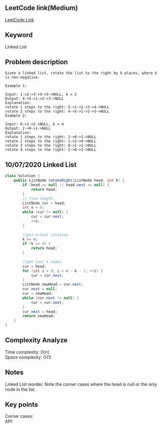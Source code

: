 ## LeetCode link(Medium)
[LeetCode Link](https://leetcode.com/problems/rotate-list/)
 
## Keyword
Linked List

## Problem description
```
Given a linked list, rotate the list to the right by k places, where k is non-negative.

Example 1:

Input: 1->2->3->4->5->NULL, k = 2
Output: 4->5->1->2->3->NULL
Explanation:
rotate 1 steps to the right: 5->1->2->3->4->NULL
rotate 2 steps to the right: 4->5->1->2->3->NULL
Example 2:

Input: 0->1->2->NULL, k = 4
Output: 2->0->1->NULL
Explanation:
rotate 1 steps to the right: 2->0->1->NULL
rotate 2 steps to the right: 1->2->0->NULL
rotate 3 steps to the right: 0->1->2->NULL
rotate 4 steps to the right: 2->0->1->NULL
```
## 10/07/2020 Linked List
```java
class Solution {
    public ListNode rotateRight(ListNode head, int k) {
        if (head == null || head.next == null) {
            return head;
        }
        // find length
        ListNode cur = head;
        int n = 0;
        while (cur != null) {
            cur = cur.next;
            ++n;
        }
        
        //get actual rotation
        k %= n;
        if (k == 0) {
            return head;
        }
        
        //get last k nodes
        cur = head;
        for (int i = 0; i < n - k - 1; ++i) {
            cur = cur.next;
        }
        ListNode newHead = cur.next;
        cur.next = null;
        cur = newHead;
        while (cur.next != null) {
            cur = cur.next;
        }
        cur.next = head;
        return newHead;
    }
}
```

## Complexity Analyze
Time complexity: O(n)  
Space complexity: O(1)

## Notes
Linked List reorder. Note the corner cases where the head is null or the only node in the list.  

## Key points
Corner cases:   
API: